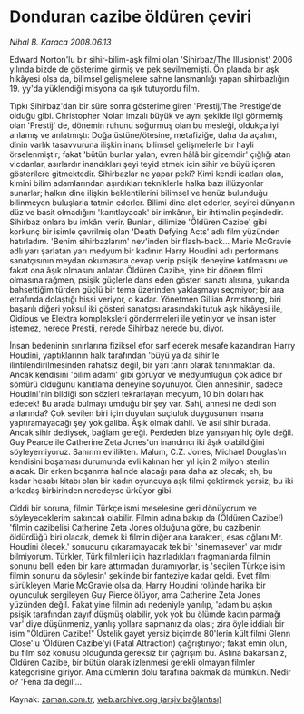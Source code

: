 # Donduran cazibe öldüren çeviri

*Nihal B. Karaca 2008.06.13*

<tr><td class="metin" colspan="2" style="padding-top: 20px; padding-left: 5px; padding-right: 10px;">Edward Norton'lu bir sihir-bilim-aşk filmi olan 'Sihirbaz/The Illusionist' 2006 yılında bizde de gösterime girmiş ve pek sevilmemişti. Ön planda bir aşk hikâyesi olsa da, bilimsel gelişmelere sahne lansmanlığı yapan sihirbazlığın 19. yy'da yüklendiği misyona da ışık tutuyordu film.</td></tr><tr><td class="metin" colspan="2" style="padding-top: 20px; padding-left: 5px; padding-right: 10px;"><p> Tıpkı Sihirbaz'dan bir süre sonra gösterime giren 'Prestij/The Prestige'de olduğu gibi. Christopher Nolan imzalı büyük ve aynı şekilde ilgi görmemiş olan 'Prestij' de, dönemin ruhunu soğurmuş olan bu mesleği, oldukça iyi anlamış ve anlatmıştı: Doğa üstüne/ötesine, metafiziğe, daha da açalım, dinin varlık tasavvuruna ilişkin inanç bilimsel gelişmelerle bir hayli örselenmiştir; fakat 'bütün bunlar yalan, evren hâlâ bir gizemdir' çığlığı atan vicdanlar, asırlardır inandıkları şeyi teyid etmek için sihir ve büyü içeren gösterilere gitmektedir. Sihirbazlar ne yapar peki? Kimi kendi icatları olan, kimini bilim adamlarından aşırdıkları tekniklerle halka bazı illüzyonlar sunarlar; halkın dine ilişkin beklentilerini bilimsel ve henüz bulunduğu bilinmeyen buluşlarla tatmin ederler. Bilimi dine alet ederler, seyirci dünyanın düz ve basit olmadığını 'kanıtlayacak' bir imkânın, bir ihtimalin peşindedir. Sihirbaz onlara bu imkânı verir. Bunları, dilimize 'Öldüren Cazibe' gibi korkunç bir isimle çevrilmiş olan 'Death Defying Acts' adlı film yüzünden hatırladım. 'Benim sihirbazlarım' nev'inden bir flash-back... Marie McGravie adlı yarı şarlatan yarı medyum bir kadının Harry Houdini adlı performans sanatçısının meydan okumasına cevap verip psişik deneyine katılmasını ve fakat ona âşık olmasını anlatan Öldüren Cazibe, yine bir dönem filmi olmasına rağmen, psişik güçlerle dans eden gösteri sanatı alısına, yukarıda bahsettiğim türden güçlü bir tema üzerinden yaklaşmayı seçmiyor; bir ara etrafında dolaştığı hissi veriyor, o kadar. Yönetmen Gillian Armstrong, biri başarılı diğeri yoksul iki gösteri sanatçısı arasındaki tutuk aşk hikâyesi ile, Oidipus ve Elektra kompleksleri göndermeleri ile yetiniyor ve insan ister istemez, nerede Prestij, nerede Sihirbaz nerede bu, diyor. 
<p> İnsan bedeninin sınırlarına fiziksel efor sarf ederek mesafe kazandıran Harry Houdini, yaptıklarının halk tarafından 'büyü ya da sihir'le ilintilendirilmesinden rahatsız değil, bir yarı tanrı olarak tanınmaktan da. Ancak kendisini 'bilim adamı' gibi görüyor ve medyumluğun çok adice bir sömürü olduğunu kanıtlama deneyine soyunuyor. Ölen annesinin, sadece Houdini'nin bildiği son sözleri tekrarlayan medyum, 10 bin doları hak edecek! Bu arada bulmayı umduğu bir şey var. Sahi, annesi ne dedi son anlarında? Çok sevilen biri için duyulan suçluluk duygusunun insana yaptıramayacağı şey yok galiba. Âşık olmak dahil. Ve asıl sihir burada. Ancak sihir dediysek, bağlam gereği. Perdeden bize yansıyan hiç öyle değil. Guy Pearce ile Catherine Zeta Jones'un inandırıcı iki âşık olabildiğini söyleyemiyoruz. Sanırım evlilikten. Malum, C.Z. Jones, Michael Douglas'ın kendisini boşaması durumunda evli kalınan her yıl için 2 milyon sterlin alacak. Bir erken boşanma halinde alacağı para daha az olacak; eh, bu kadar hesabı kitabı olan bir kadın oyuncuya aşk filmi çektirmek yersiz; bu iki arkadaş birbirinden neredeyse ürküyor gibi.
<p> Ciddi bir soruna, filmin Türkçe ismi meselesine geri dönüyorum ve söyleyeceklerim sakıncalı olabilir. Filmin adına bakıp da (Öldüren Cazibe!) 'filmin cazibelisi Catherine Zeta Jones olduğuna göre, bu cazibenin öldürdüğü biri olacak, demek ki filmin diğer ana karakteri, esas oğlanı Mr. Houdini ölecek.' sonucunu çıkaramayacak tek bir 'sinemasever' var mıdır bilmiyorum. Türkler, Türk filmleri için hazırladıkları fragmanlarda filmin sonunu belli eden bir kare attırmadan duramıyorlar, iş 'seçilen Türkçe isim filmin sonunu da söylesin' şeklinde bir fanteziye kadar geldi. Evet filmi sürükleyen Marie McGravie olsa da, Harry Houdini rolünde harika bir oyunculuk sergileyen Guy Pierce ölüyor, ama Catherine Zeta Jones yüzünden değil. Fakat yine filmin adı nedeniyle yanılıp, 'adam bu aşkın psişik tarafından zayıf düşmüş olabilir, yok yok bu ölümde kadın parmağı var' diye düşünmeniz, yanlış yollara sapmanız da olası; zira öyle iddialı bir isim "Öldüren Cazibe!" Üstelik gayet yersiz biçimde 80'lerin kült filmi Glenn Close'lu 'Öldüren Cazibe'yi (Fatal Attraction) çağrıştırıyor; fakat emin olun, bu film söz konusu olduğunda gereksiz bir çağrışım bu. Aslına bakarsanız, Öldüren Cazibe, bir bütün olarak izlenmesi gerekli olmayan filmler kategorisine giriyor. Ama cümlenin dolu tarafına bakmak da mümkün. Nedir o? 'Fena da değil'...<br/></p></p></p></td></tr>

Kaynak: [zaman.com.tr](http://zaman.com.tr/yazar.do?yazino=701484), [web.archive.org (arşiv bağlantısı)](http://web.archive.org/web/20080714223109/http://zaman.com.tr:80/yazar.do?yazino=701484)
